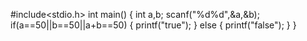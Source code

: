  #include<stdio.h>
int main()
{
    int a,b;
    scanf("%d%d",&a,&b);
    if(a==50||b==50||a+b==50)
    {
    printf("true");
    }
    else
    {
        printf("false");
    }
}

